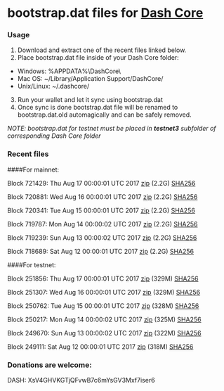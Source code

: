 # bootstrap.dat files for [Dash Core](https://www.dash.org)

### Usage

1. Download and extract one of the recent files linked below.
2. Place bootstrap.dat file inside of your Dash Core folder:
 - Windows: %APPDATA%\DashCore\
 - Mac OS: ~/Library/Application Support/DashCore/
 - Unix/Linux: ~/.dashcore/
3. Run your wallet and let it sync using bootstrap.dat
4. Once sync is done bootstrap.dat file will be renamed to bootstrap.dat.old automagically and can be safely removed.

_NOTE: bootstrap.dat for testnet must be placed in **testnet3** subfolder of corresponding Dash Core folder_

### Recent files

####For mainnet:

Block 721429: Thu Aug 17 00:00:01 UTC 2017 [zip](https://transfer.sh/Y2LU2/bootstrap.dat.20170817.zip) (2.2G) [SHA256](https://transfer.sh/9aIbQ/sha256.txt)

Block 720881: Wed Aug 16 00:00:01 UTC 2017 [zip](https://transfer.sh/ByVIu/bootstrap.dat.20170816.zip) (2.2G) [SHA256](https://transfer.sh/mtF23/sha256.txt)

Block 720341: Tue Aug 15 00:00:01 UTC 2017 [zip](https://transfer.sh/Q5fjp/bootstrap.dat.20170815.zip) (2.2G) [SHA256](https://transfer.sh/UKiyI/sha256.txt)

Block 719787: Mon Aug 14 00:00:02 UTC 2017 [zip](https://transfer.sh/4U8NA/bootstrap.dat.20170814.zip) (2.2G) [SHA256](https://transfer.sh/XjDvp/sha256.txt)

Block 719239: Sun Aug 13 00:00:02 UTC 2017 [zip](https://transfer.sh/bBi0X/bootstrap.dat.20170813.zip) (2.2G) [SHA256](https://transfer.sh/gjj5M/sha256.txt)

Block 718689: Sat Aug 12 00:00:01 UTC 2017 [zip](https://transfer.sh/3Pewx/bootstrap.dat.20170812.zip) (2.2G) [SHA256](https://transfer.sh/U6jLL/sha256.txt)

####For testnet:

Block 251856: Thu Aug 17 00:00:01 UTC 2017 [zip](https://transfer.sh/3suZX/bootstrap.dat.20170817.zip) (329M) [SHA256](https://transfer.sh/msra3/sha256.txt)

Block 251307: Wed Aug 16 00:00:01 UTC 2017 [zip](https://transfer.sh/Ono6k/bootstrap.dat.20170816.zip) (329M) [SHA256](https://transfer.sh/oDUjY/sha256.txt)

Block 250762: Tue Aug 15 00:00:01 UTC 2017 [zip](https://transfer.sh/12LvI2/bootstrap.dat.20170815.zip) (328M) [SHA256](https://transfer.sh/WAEA9/sha256.txt)

Block 250217: Mon Aug 14 00:00:02 UTC 2017 [zip](https://transfer.sh/117uuf/bootstrap.dat.20170814.zip) (325M) [SHA256](https://transfer.sh/dG6CG/sha256.txt)

Block 249670: Sun Aug 13 00:00:02 UTC 2017 [zip](https://transfer.sh/17aAg/bootstrap.dat.20170813.zip) (322M) [SHA256](https://transfer.sh/DyBMg/sha256.txt)

Block 249111: Sat Aug 12 00:00:01 UTC 2017 [zip](https://transfer.sh/LNfb2/bootstrap.dat.20170812.zip) (318M) [SHA256](https://transfer.sh/Suyov/sha256.txt)

### Donations are welcome:

DASH: XsV4GHVKGTjQFvwB7c6mYsGV3Mxf7iser6
